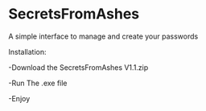 # SecretsFromAshes
A simple interface to manage and create your passwords

Installation:

-Download the SecretsFromAshes V1.1.zip 

-Run The .exe file

-Enjoy

